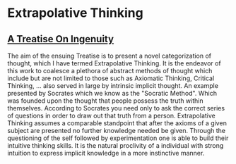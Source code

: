 # Extrapolative Thinking


[A Treatise On Ingenuity]()
-
The aim of the ensuing Treatise is to present a novel categorization of thought, which I have termed Extrapolative Thinking. It is the endeavor of this work to coalesce a plethora of abstract methods of thought which include but are not limited to those such as Axiomatic Thinking, Critical Thinking, ... also served in large by intrinsic implicit thought. An example presented by Socrates which we know as the "Socratic Method". Which was founded upon the thought that people possess the truth within themselves. According to Socrates you need only to ask the correct series of questions in order to draw out that truth from a person. Extrapolative Thinking assumes a comparable standpoint that after the axioms of a given subject are presented no further knowledge needed be given. Through the questioning of the self followed by experimentation one is able to build their intuitive thinking skills. It is the natural proclivity of a individual with strong intuition to express implicit knowledge in a more instinctive manner. 

